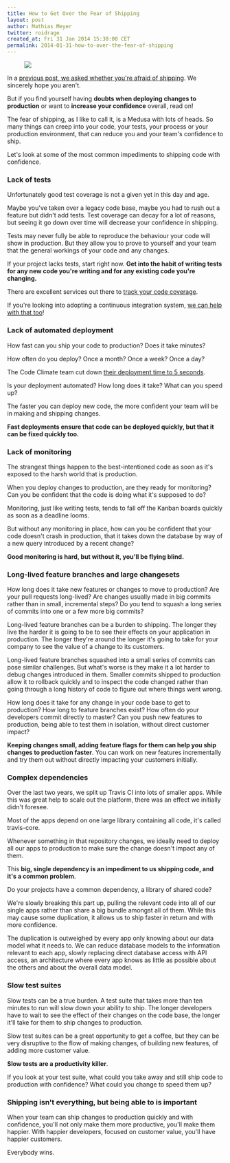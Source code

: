 ```yaml
---
title: How to Get Over the Fear of Shipping
layout: post
author: Mathias Meyer
twitter: roidrage
created_at: Fri 31 Jan 2014 15:30:00 CET
permalink: 2014-01-31-how-to-over-the-fear-of-shipping
---
```

<figure class="right normal">
  <img src="http://farm8.staticflickr.com/7174/6432758331_e5fef60899_n.jpg">
</figure>

In a [previous post, we asked whether you're afraid of
shipping](/2014-01-17-are-you-afraid-of-shipping/). We sincerely hope you
aren't.

But if you find yourself having **doubts when deploying changes to production**
or want to **increase your confidence** overall, read on!

The fear of shipping, as I like to call it, is a Medusa with lots of heads. So
many things can creep into your code, your tests, your process or your
production environment, that can reduce you and your team's confidence to ship.

Let's look at some of the most common impediments to shipping code with
confidence.

### Lack of tests

Unfortunately good test coverage is not a given yet in this day and age.

Maybe you've taken over a legacy code base, maybe you had to rush out a feature
but didn't add tests. Test coverage can decay for a lot of reasons, but seeing
it go down over time will decrease your confidence in shipping.

Tests may never fully be able to reproduce the behaviour your code will show in
production. But they allow you to prove to yourself and your team that the
general workings of your code and any changes.

If your project lacks tests, start right now. **Get into the habit of writing
tests for any new code you're writing and for any existing code you're
changing.**

There are excellent services out there to [track your code
coverage](https://codeclimate.com/partners/travisci).

If you're looking into adopting a continuous integration system, [we can help
with that too](https://travis-ci.com)!

### Lack of automated deployment

How fast can you ship your code to production? Does it take minutes?

How often do you deploy? Once a month? Once a week? Once a day?

The Code Climate team cut down [their deployment time to 5
seconds](http://blog.codeclimate.com/blog/2013/10/02/high-speed-rails-deploys-with-git/).

Is your deployment automated? How long does it take? What can you speed up?

The faster you can deploy new code, the more confident your team will be in
making and shipping changes.

**Fast deployments ensure that code can be deployed quickly, but that it can be
fixed quickly too.**

### Lack of monitoring

The strangest things happen to the best-intentioned code as soon as it's exposed
to the harsh world that is production.

When you deploy changes to production, are they ready for monitoring? Can you be
confident that the code is doing what it's supposed to do?

Monitoring, just like writing tests, tends to fall off the Kanban boards quickly
as soon as a deadline looms.

But without any monitoring in place, how can you be confident that your code
doesn't crash in production, that it takes down the database by way of a new
query introduced by a recent change?

**Good monitoring is hard, but without it, you'll be flying blind.**

### Long-lived feature branches and large changesets

How long does it take new features or changes to move to production? Are your
pull requests long-lived? Are changes usually made in big commits rather than in
small, incremental steps? Do you tend to squash a long series of commits into
one or a few more big commits?

Long-lived feature branches can be a burden to shipping. The longer they live
the harder it is going to be to see their effects on your application in
production. The longer they're around the longer it's going to take for your
company to see the value of a change to its customers.

Long-lived feature branches squashed into a small series of commits can pose
similar challenges. But what's worse is they make it a lot harder to debug
changes introduced in them. Smaller commits shipped to production allow it to
rollback quickly and to inspect the code changed rather than going through a
long history of code to figure out where things went wrong.

How long does it take for any change in your code base to get to production? How
long to feature branches exist? How often do your developers commit directly to
master? Can you push new features to production, being able to test them in
isolation, without direct customer impact?

**Keeping changes small, adding feature flags for them can help you ship changes
to production faster**. You can work on new features incrementally and try them
out without directly impacting your customers initially.

### Complex dependencies

Over the last two years, we split up Travis CI into lots of smaller apps. While
this was great help to scale out the platform, there was an effect we initially
didn't foresee.

Most of the apps depend on one large library containing all code, it's called
travis-core.

Whenever something in that repository changes, we ideally need to deploy all our
apps to production to make sure the change doesn't impact any of them.

This **big, single dependency is an impediment to us shipping code, and it's a
common problem**.

Do your projects have a common dependency, a library of shared code?

We're slowly breaking this part up, pulling the relevant code into all of our
single apps rather than share a big bundle amongst all of them. While this may
cause some duplication, it allows us to ship faster in return and with more
confidence.

The duplication is outweighed by every app only knowing about our data model
what it needs to. We can reduce database models to the information relevant to
each app, slowly replacing direct database access with API access, an
architecture where every app knows as little as possible about the others and
about the overall data model.

### Slow test suites

Slow tests can be a true burden. A test suite that takes more than ten minutes
to run will slow down your ability to ship. The longer developers have to wait
to see the effect of their changes on the code base, the longer it'll take for
them to ship changes to production.

Slow test suites can be a great opportunity to get a coffee, but they can be
very disruptive to the flow of making changes, of building new features, of
adding more customer value.

**Slow tests are a productivity killer**.

If you look at your test suite, what could you take away and still ship code to
production with confidence? What could you change to speed them up?

### Shipping isn't everything, but being able to is important

When your team can ship changes to production quickly and with confidence,
you'll not only make them more productive, you'll make them happier. With
happier developers, focused on customer value, you'll have happier customers.

Everybody wins.
